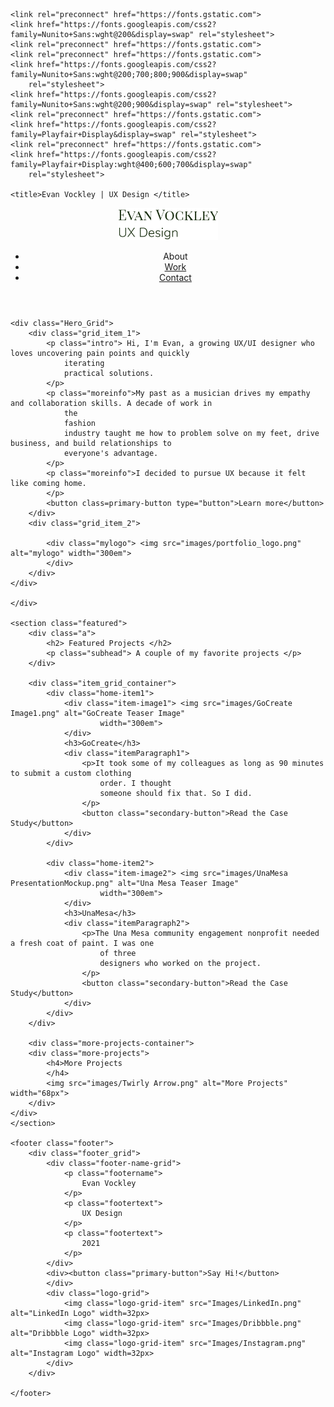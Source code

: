 <!DOCTYPE html>
<html lang="en">

<head>
    <meta charset="UTF-8">
    <meta http-equiv="X-UA-Compatible" content="IE=edge">
    <meta name="viewport" content="width=device-width, initial-scale=1.0">
    <link rel="stylesheet" href="styles.css">

    <link rel="preconnect" href="https://fonts.gstatic.com">
    <link href="https://fonts.googleapis.com/css2?family=Nunito+Sans:wght@200&display=swap" rel="stylesheet">
    <link rel="preconnect" href="https://fonts.gstatic.com">
    <link rel="preconnect" href="https://fonts.gstatic.com">
    <link href="https://fonts.googleapis.com/css2?family=Nunito+Sans:wght@200;700;800;900&display=swap"
        rel="stylesheet">
    <link href="https://fonts.googleapis.com/css2?family=Nunito+Sans:wght@200;900&display=swap" rel="stylesheet">
    <link rel="preconnect" href="https://fonts.gstatic.com">
    <link href="https://fonts.googleapis.com/css2?family=Playfair+Display&display=swap" rel="stylesheet">
    <link rel="preconnect" href="https://fonts.gstatic.com">
    <link href="https://fonts.googleapis.com/css2?family=Playfair+Display:wght@400;600;700&display=swap"
        rel="stylesheet">

    <title>Evan Vockley | UX Design </title>
</head>

<body>
    <header>
        <div class="nav">
            <div class="logo-wrapper">
                <img src="images/LogoType.png" alt="Evan's logo" width="160px">
            </div>
            <ul>
                <li> About </li>
                <li> 
                    <a  href="projects.html">Work</a>
                </li>
                <li>  <a  href="contact.html">Contact</a> </li>
            </ul>
        </div>
    </header>


    <div class="Hero_Grid">
        <div class="grid_item_1">
            <p class="intro"> Hi, I'm Evan, a growing UX/UI designer who loves uncovering pain points and quickly
                iterating
                practical solutions.
            </p>
            <p class="moreinfo">My past as a musician drives my empathy and collaboration skills. A decade of work in
                the
                fashion
                industry taught me how to problem solve on my feet, drive business, and build relationships to
                everyone's advantage.
            </p>
            <p class="moreinfo">I decided to pursue UX because it felt like coming home.
            </p>
            <button class=primary-button type="button">Learn more</button>
        </div>
        <div class="grid_item_2">

            <div class="mylogo"> <img src="images/portfolio_logo.png" alt="mylogo" width="300em">
            </div>
        </div>
    </div>

    </div>

    <section class="featured">
        <div class="a">
            <h2> Featured Projects </h2>
            <p class="subhead"> A couple of my favorite projects </p>
        </div>

        <div class="item_grid_container">
            <div class="home-item1">
                <div class="item-image1"> <img src="images/GoCreate Image1.png" alt="GoCreate Teaser Image"
                        width="300em">
                </div>
                <h3>GoCreate</h3>
                <div class="itemParagraph1">
                    <p>It took some of my colleagues as long as 90 minutes to submit a custom clothing
                        order. I thought
                        someone should fix that. So I did.
                    </p>
                    <button class="secondary-button">Read the Case Study</button>
                </div>
            </div>

            <div class="home-item2">
                <div class="item-image2"> <img src="images/UnaMesa PresentationMockup.png" alt="Una Mesa Teaser Image"
                        width="300em">
                </div>
                <h3>UnaMesa</h3>
                <div class="itemParagraph2">
                    <p>The Una Mesa community engagement nonprofit needed a fresh coat of paint. I was one
                        of three
                        designers who worked on the project.
                    </p>
                    <button class="secondary-button">Read the Case Study</button>
                </div>
            </div>
        </div>

        <div class="more-projects-container">
        <div class="more-projects">
            <h4>More Projects
            </h4>
            <img src="images/Twirly Arrow.png" alt="More Projects" width="68px">
        </div>
    </div>
    </section>

    <footer class="footer">
        <div class="footer_grid">
            <div class="footer-name-grid">
                <p class="footername">
                    Evan Vockley
                </p>
                <p class="footertext">
                    UX Design
                </p>
                <p class="footertext">
                    2021
                </p>
            </div>
            <div><button class="primary-button">Say Hi!</button>
            </div>
            <div class="logo-grid">
                <img class="logo-grid-item" src="Images/LinkedIn.png" alt="LinkedIn Logo" width=32px>
                <img class="logo-grid-item" src="Images/Dribbble.png" alt="Dribbble Logo" width=32px>
                <img class="logo-grid-item" src="Images/Instagram.png" alt="Instagram Logo" width=32px>
            </div>
        </div>

    </footer>

</body>

</html>
